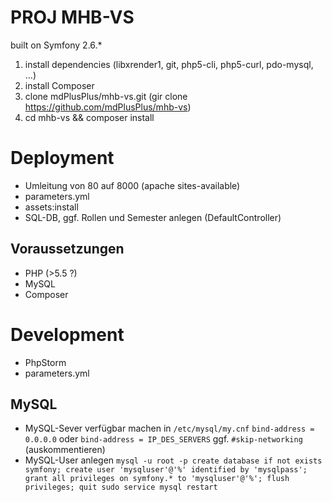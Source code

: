 PROJ MHB-VS
===========

built on Symfony 2.6.*

1. install dependencies (libxrender1, git, php5-cli, php5-curl, pdo-mysql, ...)
2. install Composer
3. clone mdPlusPlus/mhb-vs.git (gir clone https://github.com/mdPlusPlus/mhb-vs)
4. cd mhb-vs && composer install


Deployment
==========

- Umleitung von 80 auf 8000 (apache sites-available)
- parameters.yml
- assets:install
- SQL-DB, ggf. Rollen und Semester anlegen (DefaultController)

Voraussetzungen
----------------

- PHP (>5.5 ?)
- MySQL
- Composer


Development
===========

- PhpStorm
- parameters.yml

MySQL
-----
- MySQL-Sever verfügbar machen
in `/etc/mysql/my.cnf`
`bind-address = 0.0.0.0`
oder `bind-address = IP_DES_SERVERS`
ggf. `#skip-networking` (auskommentieren)
- MySQL-User anlegen
`mysql -u root -p
create database if not exists symfony;
create user 'mysqluser'@'%' identified by 'mysqlpass';
grant all privileges on symfony.* to 'mysqluser'@'%';
flush privileges;
quit
sudo service mysql restart
`

